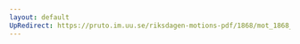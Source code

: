 ```yaml
---
layout: default
UpRedirect: https://pruto.im.uu.se/riksdagen-motions-pdf/1868/mot_1868__fk__71/mot_1868__fk__71-002.pdf
---
```

